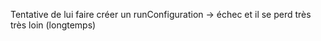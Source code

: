 Tentative de lui faire créer un runConfiguration -> échec et il se perd très très loin (longtemps)

